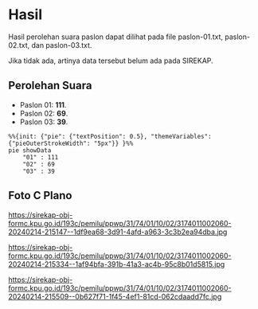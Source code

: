 # Hasil

Hasil perolehan suara paslon dapat dilihat pada file paslon-01.txt, paslon-02.txt, dan paslon-03.txt.

Jika tidak ada, artinya data tersebut belum ada pada SIREKAP.

## Perolehan Suara

 * Paslon 01: **111**.
 * Paslon 02: **69**.
 * Paslon 03: **39**.

```mermaid
%%{init: {"pie": {"textPosition": 0.5}, "themeVariables": {"pieOuterStrokeWidth": "5px"}} }%%
pie showData
    "01" : 111
    "02" : 69
    "03" : 39
```
## Foto C Plano

https://sirekap-obj-formc.kpu.go.id/193c/pemilu/ppwp/31/74/01/10/02/3174011002060-20240214-215147--1df9ea68-3d91-4afd-a963-3c3b2ea94dba.jpg

https://sirekap-obj-formc.kpu.go.id/193c/pemilu/ppwp/31/74/01/10/02/3174011002060-20240214-215334--1af94bfa-391b-41a3-ac4b-95c8b01d5815.jpg

https://sirekap-obj-formc.kpu.go.id/193c/pemilu/ppwp/31/74/01/10/02/3174011002060-20240214-215509--0b627f71-1f45-4ef1-81cd-062cdaadd7fc.jpg
